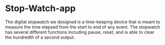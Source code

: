 # Stop-Watch-app
 The digital stopwatch we designed is a time-keeping device that is meant to measure the time elapsed from the start to end of any event. The stopwatch has several different functions including pause, reset, and is able to clear the hundredth of a second output.
